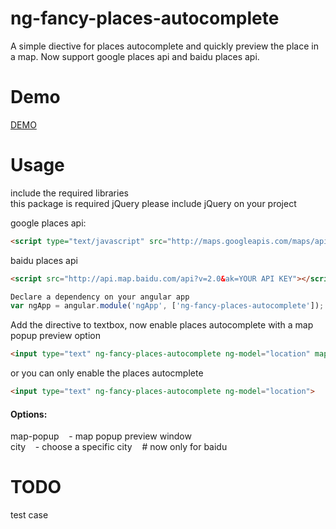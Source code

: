 # ng-fancy-places-autocomplete
A simple diective for places autocomplete and quickly preview the place in a map. Now support google places api and baidu places api.

# Demo
<a href="https://github.com/jacklma718/ng-fancy-places-autocomplete/index.html" target="_blank">
  DEMO
</a>

# Usage
include the required libraries <br>
this package is required jQuery please include jQuery on your project <br>

google places api:
```html
<script type="text/javascript" src="http://maps.googleapis.com/maps/api/js?libraries=places&sensor=false"></script>
```

baidu places api
```html
<script src="http://api.map.baidu.com/api?v=2.0&ak=YOUR API KEY"></script>
```

```javascript
Declare a dependency on your angular app
var ngApp = angular.module('ngApp', ['ng-fancy-places-autocomplete']);
```

Add the directive to textbox, now enable places autocomplete with a map popup preview option
```html
<input type="text" ng-fancy-places-autocomplete ng-model="location" map-popup>
```

or you can only enable the places autocmplete
```html
<input type="text" ng-fancy-places-autocomplete ng-model="location">
```

#### Options:
map-popup &nbsp;&nbsp; - map popup preview window <br>
city &nbsp;&nbsp; - choose a specific city  &nbsp;&nbsp; # now only for baidu


# TODO
test case
